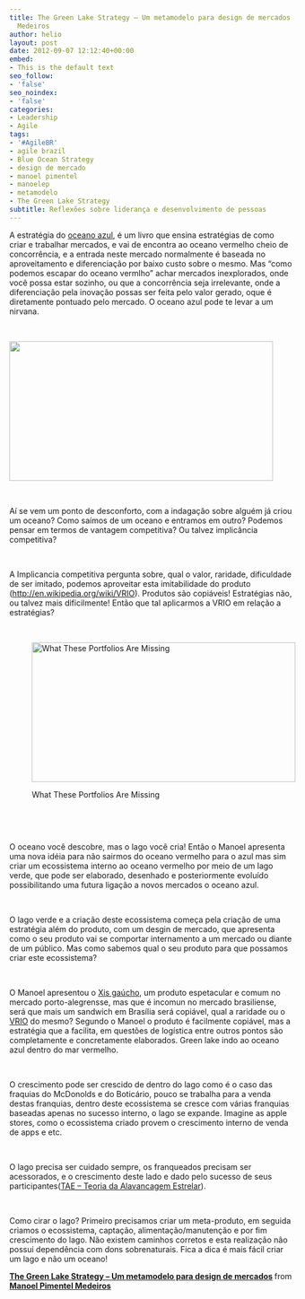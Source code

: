 ```yaml
---
title: The Green Lake Strategy – Um metamodelo para design de mercados – Manoel Pimentel
  Medeiros
author: helio
layout: post
date: 2012-09-07 12:12:40+00:00
embed:
- This is the default text
seo_follow:
- 'false'
seo_noindex:
- 'false'
categories:
- Leadership
- Agile
tags:
- '#AgileBR'
- agile brazil
- Blue Ocean Strategy
- design de mercado
- manoel pimentel
- manoelep
- metamodelo
- The Green Lake Strategy
subtitle: Reflexões sobre liderança e desenvolvimento de pessoas
---
```

A estratégia do [oceano azul][1], é um livro que ensina estratégias de como criar e trabalhar mercados, e vai de encontra ao oceano vermelho cheio de concorrência, e a entrada neste mercado normalmente é baseada no aproveitamento e diferenciação por baixo custo sobre o mesmo. Mas &#8220;como podemos escapar do oceano vermlho&#8221; achar mercados inexplorados, onde você possa estar sozinho, ou que a concorrência seja irrelevante, onde a diferenciação pela inovação possas ser feita pelo valor gerado, oque é diretamente pontuado pelo mercado. O oceano azul pode te levar a um nirvana.

&nbsp;

[<img class="aligncenter size-full wp-image-636" src="/uploads/2012/09/nirvanaManoel.png" alt="" width="470" height="249" srcset="/uploads/2012/09/nirvanaManoel.png 470w, /uploads/2012/09/nirvanaManoel-300x158.png 300w" sizes="(max-width: 470px) 100vw, 470px" />][2]

&nbsp;

Aí se vem um ponto de desconforto, com a indagação sobre alguém já criou um oceano? Como saímos de um oceano e entramos em outro? Podemos pensar em termos de vantagem competitiva? Ou talvez implicância competitiva?

&nbsp;

A Implicancia competitiva pergunta sobre, qual o valor, raridade, dificuldade de ser imitado, podemos aproveitar esta imitabilidade do produto (<http://en.wikipedia.org/wiki/VRIO>). Produtos são copiáveis! Estratégias não, ou talvez mais dificilmente! Então que tal aplicarmos a VRIO em relação a estratégias?

&nbsp;<figure id="attachment_638" style="width: 470px" class="wp-caption aligncenter">

[<img class="size-full wp-image-638" src="/uploads/2012/09/whatThesePortfoliosAreMissing1.png" alt="What These Portfolios Are Missing" width="470" height="249" srcset="/uploads/2012/09/whatThesePortfoliosAreMissing1.png 470w, /uploads/2012/09/whatThesePortfoliosAreMissing1-300x158.png 300w" sizes="(max-width: 470px) 100vw, 470px" />][3]<figcaption class="wp-caption-text">What These Portfolios Are Missing</figcaption></figure> 

&nbsp;

&nbsp;

O oceano você descobre, mas o lago você cria! Então o Manoel apresenta uma nova idéia para não sairmos do oceano vermelho para o azul mas sim criar um ecossistema interno ao oceano vermelho por meio de um lago verde, que pode ser elaborado, desenhado e posteriormente evoluído possibilitando uma futura ligação a novos mercados o oceano azul.

&nbsp;

O lago verde e a criação deste ecossistema começa pela criação de uma estratégia além do produto, com um desgin de mercado, que apresenta como o seu produto vai se comportar internamento a um mercado ou diante de um público. Mas como sabemos qual o seu produto para que possamos criar este ecossistema?

&nbsp;

O Manoel apresentou o [Xis gaúcho][4], um produto espetacular e comum no mercado porto-alegrensse, mas que é incomun no mercado brasiliense, será que mais um sandwich em Brasília será copiável, qual a raridade ou o [VRIO][5] do mesmo? Segundo o Manoel o produto é facilmente copiável, mas a estratégia que a facilita, em questões de logística entre outros pontos são completamente e concretamente elaborados. Green lake indo ao oceano azul dentro do mar vermelho.

&nbsp;

O crescimento pode ser crescido de dentro do lago como é o caso das fraquias do McDonolds e do Boticário, pouco se trabalha para a venda destas franquias, dentro deste ecossistema se cresce com várias franquias baseadas apenas no sucesso interno, o lago se expande. Imagine as apple stores, como o ecossistema criado provem o crescimento interno de venda de apps e etc.

&nbsp;

O lago precisa ser cuidado sempre, os franqueados precisam ser acessorados, e o crescimento deste lado e dado pelo sucesso de seus participantes([TAE &#8211; Teoria da Alavancagem Estrelar][6]).

&nbsp;

Como cirar o lago? Primeiro precisamos criar um meta-produto, em seguida criamos o ecossistema, captação, alimentação/manutenção e por fim crescimento do lago. Não existem caminhos corretos e esta realização não possui dependência com dons sobrenaturais. Fica a dica é mais fácil criar um lago e não um oceano!

<div style="margin-bottom:5px">
  <strong> <a href="http://www.slideshare.net/manoelp/the-green-lake-strategy-um-metamodelo-para-design-de-mercados" title="The Green Lake Strategy - Um metamodelo para design de mercados" target="_blank">The Green Lake Strategy &#8211; Um metamodelo para design de mercados</a> </strong> from <strong><a href="http://www.slideshare.net/manoelp" target="_blank">Manoel Pimentel Medeiros</a></strong>
</div>

 [1]: http://en.wikipedia.org/wiki/Blue_Ocean_Strategy "Blue Ocean Strategy"
 [2]: /uploads/2012/09/nirvanaManoel.png
 [3]: /uploads/2012/09/whatThesePortfoliosAreMissing1.png
 [4]: http://xisgaucho.com.br/ "xis-gaucho"
 [5]: http://en.wikipedia.org/wiki/VRIO "VRIO"
 [6]: http://www.slideshare.net/manoelp/tae-teoria-da-alavancagem-estrelar-manoel-pimentel "TAE"